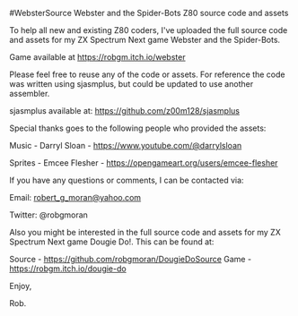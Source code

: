 #WebsterSource
Webster and the Spider-Bots Z80 source code and assets

To help all new and existing Z80 coders, I've uploaded the full source code and assets for my ZX Spectrum Next game Webster and the Spider-Bots.

Game available at https://robgm.itch.io/webster

Please feel free to reuse any of the code or assets. For reference the code was written using sjasmplus, but could be updated to use another assembler.

sjasmplus available at: https://github.com/z00m128/sjasmplus

Special thanks goes to the following people who provided the assets:

Music - Darryl Sloan - https://www.youtube.com/@darrylsloan

Sprites - Emcee Flesher - https://opengameart.org/users/emcee-flesher

If you have any questions or comments, I can be contacted via:

Email: robert_g_moran@yahoo.com

Twitter: @robgmoran

Also you might be interested in the full source code and assets for my ZX Spectrum Next game Dougie Do!. This can be found at:

Source - https://github.com/robgmoran/DougieDoSource
Game - https://robgm.itch.io/dougie-do

Enjoy,

Rob.
